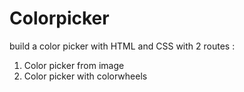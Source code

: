 # Colorpicker

build a color picker with HTML and CSS with 2 routes :

1. Color picker from image
2. Color picker with colorwheels

